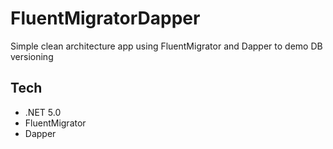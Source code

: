 # FluentMigratorDapper
Simple clean architecture app using FluentMigrator and Dapper to demo DB versioning

## Tech
- .NET 5.0
- FluentMigrator
- Dapper
